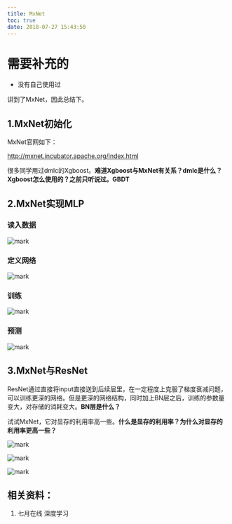 ```yaml
---
title: MxNet
toc: true
date: 2018-07-27 15:43:50
---
```



# 需要补充的

- 没有自己使用过




讲到了MxNet，因此总结下。



## 1.MxNet初始化


MxNet官网如下：

http://mxnet.incubator.apache.org/index.html

很多同学用过dmlc的Xgboost。**难道Xgboost与MxNet有关系？dmlc是什么？Xgboost怎么使用的？之前只听说过。GBDT**


## 2.MxNet实现MLP




### 读入数据




![mark](http://images.iterate.site/blog/image/180727/IfCd4G68iE.png?imageslim)




### 定义网络

![mark](http://images.iterate.site/blog/image/180727/Eh47G8LFJK.png?imageslim)

### 训练

![mark](http://images.iterate.site/blog/image/180727/K8mfl2ag5g.png?imageslim)




### 预测




![mark](http://images.iterate.site/blog/image/180727/c7lHH00maH.png?imageslim)




## 3.MxNet与ResNet


ResNet通过直接将input直接送到后续层里，在一定程度上克服了梯度衰减问题，可以训练更深的网络。但是更深的网络结构，同时加上BN层之后，训练的参数量变大，对存储的消耗变大。**BN层是什么？**

试试MxNet，它对显存的利用率高一些。**什么是显存的利用率？为什么对显存的利用率更高一些？**


![mark](http://images.iterate.site/blog/image/180727/74dJe0lC0G.png?imageslim)



![mark](http://images.iterate.site/blog/image/180727/7A5cIfL1iL.png?imageslim)



![mark](http://images.iterate.site/blog/image/180727/8CJK9Jd469.png?imageslim)








## 相关资料：

1. 七月在线 深度学习
